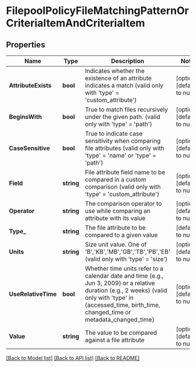 # FilepoolPolicyFileMatchingPatternOrCriteriaItemAndCriteriaItem

## Properties
Name | Type | Description | Notes
------------ | ------------- | ------------- | -------------
**AttributeExists** | **bool** | Indicates whether the existence of an attribute indicates a match (valid only with &#39;type&#39; &#x3D; &#39;custom_attribute&#39;) | [optional] [default to null]
**BeginsWith** | **bool** | True to match files recursively under the given path. (valid only with &#39;type&#39; &#x3D; &#39;path&#39;) | [optional] [default to null]
**CaseSensitive** | **bool** | True to indicate case sensitivity when comparing file attributes (valid only with &#39;type&#39; &#x3D; &#39;name&#39; or &#39;type&#39; &#x3D; &#39;path&#39;) | [optional] [default to null]
**Field** | **string** | File attribute field name to be compared in a custom comparison (valid only with &#39;type&#39; &#x3D; &#39;custom_attribute&#39;) | [optional] [default to null]
**Operator** | **string** | The comparison operator to use while comparing an attribute with its value | [optional] [default to null]
**Type_** | **string** | The file attribute to be compared to a given value | [default to null]
**Units** | **string** | Size unit value. One of &#39;B&#39;,&#39;KB&#39;,&#39;MB&#39;,&#39;GB&#39;,&#39;TB&#39;,&#39;PB&#39;,&#39;EB&#39; (valid only with &#39;type&#39; &#x3D; &#39;size&#39;) | [optional] [default to null]
**UseRelativeTime** | **bool** | Whether time units refer to a calendar date and time (e.g., Jun 3, 2009) or a relative duration (e.g., 2 weeks) (valid only with &#39;type&#39; in {accessed_time, birth_time, changed_time or metadata_changed_time} | [optional] [default to null]
**Value** | **string** | The value to be compared against a file attribute | [optional] [default to null]

[[Back to Model list]](../README.md#documentation-for-models) [[Back to API list]](../README.md#documentation-for-api-endpoints) [[Back to README]](../README.md)


